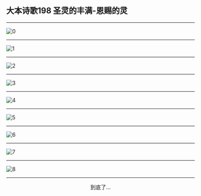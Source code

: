 
## 大本诗歌198 圣灵的丰满-恩赐的灵
        
<div id="aplayer0"></div>

<div id="aplayer1"></div>

<div id="aplayer2"></div>

---

<img alt="0" data-original="/data/d0191/0.png">

---

<img alt="1" data-original="/data/d0191/1.png">

---

<img alt="2" data-original="/data/d0191/2.png">

---

<img alt="3" data-original="/data/d0191/3.png">

---

<img alt="4" data-original="/data/d0191/4.png">

---

<img alt="5" data-original="/data/d0191/5.png">

---

<img alt="6" data-original="/data/d0191/6.png">

---

<img alt="7" data-original="/data/d0191/7.png">

---

<img alt="8" data-original="/data/d0191/8.png">

---

<p style="text-align: center">到底了...</p>

<script src="/js/dist-view.js"></script>

<script>
MAIN.id = 'd0191';
        
const ap0 = new APlayer({
    container: document.getElementById('aplayer0'),
    volume: 1,
    loop: 'none',
    preload: 'none',
    audio: [{
        name: 'D198.mp3',
        artist: '大本诗歌',
        url: 'https://res.wx.qq.com/voice/getvoice?mediaid=MzI0NTk3MDM5M18yMjQ3NTIxMjc5',
        cover: '/favicon'
    }]
});
const ap1 = new APlayer({
    container: document.getElementById('aplayer1'),
    volume: 1,
    loop: 'none',
    preload: 'none',
    audio: [{
        name: 'D198第一节领唱.mp3',
        artist: '大本诗歌',
        url: 'https://res.wx.qq.com/voice/getvoice?mediaid=MzI0NTk3MDM5M18yMjQ3NTIxMjgw',
        cover: '/favicon'
    }]
});
const ap2 = new APlayer({
    container: document.getElementById('aplayer2'),
    volume: 1,
    loop: 'none',
    preload: 'none',
    audio: [{
        name: 'D198教唱版.mp3',
        artist: '大本诗歌',
        url: 'https://res.wx.qq.com/voice/getvoice?mediaid=MzI0NTk3MDM5M18yMjQ3NTIxMjgx',
        cover: '/favicon'
    }]
});
</script>
